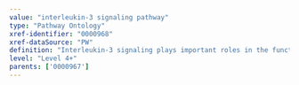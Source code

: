 ```yaml
---
value: "interleukin-3 signaling pathway"
type: "Pathway Ontology"
xref-identifier: "0000968"
xref-dataSource: "PW"
definition: "Interleukin-3 signaling plays important roles in the function of hematopoietic cells."
level: "Level 4+"
parents: ['0000967']
---
```

